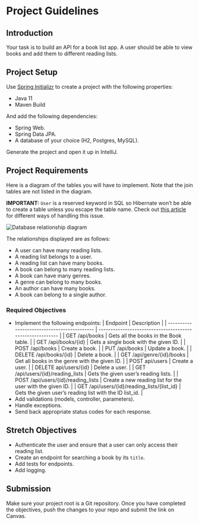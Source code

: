 # Project Guidelines

## Introduction

Your task is to build an API for a book list app. A user should be able to view
books and add them to different reading lists.

## Project Setup

Use [Spring Initializr](https://start.spring.io/) to create a project with the
following properties:

- Java 11
- Maven Build

And add the following dependencies:

- Spring Web.
- Spring Data JPA.
- A database of your choice (H2, Postgres, MySQL).

Generate the project and open it up in IntelliJ.

## Project Requirements

Here is a diagram of the tables you will have to implement. Note that the join
tables are not listed in the diagram.

**IMPORTANT:** `User` is a reserved keyword in SQL so Hibernate won’t be able to
create a table unless you escape the table name. Check out
[this article](https://vladmihalcea.com/escape-sql-reserved-keywords-jpa-hibernate/)
for different ways of handling this issue.

![Database relationship diagram](https://curriculum-content.s3.amazonaws.com/java-spring-1/db-diagram-spring-2-project.png)

The relationships displayed are as follows:

- A user can have many reading lists.
- A reading list belongs to a user.
- A reading list can have many books.
- A book can belong to many reading lists.
- A book can have many genres.
- A genre can belong to many books.
- An author can have many books.
- A book can belong to a single author.

### Required Objectives

- Implement the following endpoints:
  | Endpoint                                    | Description                                               |
  | ------------------------------------------- | --------------------------------------------------------- |
  | GET /api/books                              | Gets all the books in the Book table.                     |
  | GET /api/books/{id}                         | Gets a single book with the given ID.                     |
  | POST /api/books                             | Create a book.                                            |
  | PUT /api/books                              | Update a book.                                            |
  | DELETE /api/books/{id}                      | Delete a book.                                            |
  | GET /api/genre/{id}/books                   | Get all books in the genre with the given ID.             |
  | POST api/users                              | Create a user.                                            |
  | DELETE api/users/{id}                       | Delete a user.                                            |
  | GET /api/users/{id}/reading_lists           | Gets the given user’s reading lists.                      |
  | POST /api/users/{id}/reading_lists          | Create a new reading list for the user with the given ID. |
  | GET /api/users/{id}/reading_lists/{list_id} | Gets the given user’s reading list with the ID list_id.   |
- Add validations (models, controller, parameters).
- Handle exceptions.
- Send back appropriate status codes for each response.

## Stretch Objectives

- Authenticate the user and ensure that a user can only access their reading
  list.
- Create an endpoint for searching a book by its `title`.
- Add tests for endpoints.
- Add logging.

## Submission

Make sure your project root is a Git repository. Once you have completed the
objectives, push the changes to your repo and submit the link on Canvas.
